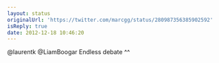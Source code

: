 ```yaml
---
layout: status
originalUrl: 'https://twitter.com/marcgg/status/280987356385902592'
isReply: true
date: 2012-12-18 10:46:20
---
```


@laurentk @LiamBoogar Endless debate ^^
